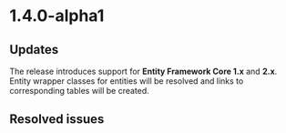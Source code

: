 # 1.4.0-alpha1

## Updates

The release introduces support for **Entity Framework Core 1.x** and **2.x**. Entity wrapper classes for entities will be resolved and links to corresponding tables will be created.
## Resolved issues

